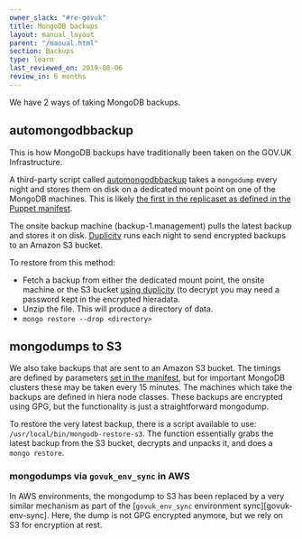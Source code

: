 ```yaml
---
owner_slack: "#re-govuk"
title: MongoDB backups
layout: manual_layout
parent: "/manual.html"
section: Backups
type: learn
last_reviewed_on: 2019-08-06
review_in: 6 months
---
```


We have 2 ways of taking MongoDB backups.

## automongodbbackup

This is how MongoDB backups have traditionally been taken on the GOV.UK
Infrastructure.

A third-party script called [automongodbbackup](https://github.com/micahwedemeyer/automongobackup) takes a `mongodump` every night and stores them on disk
on a dedicated mount point on one of the MongoDB machines. This is likely [the first in the replicaset as defined in the Puppet manifest](https://github.com/alphagov/govuk-puppet/blob/master/modules/mongodb/manifests/backup.pp#L40-L44).

The onsite backup machine (backup-1.management) pulls the latest backup and stores it on disk. [Duplicity](http://duplicity.nongnu.org/)
runs each night to send encrypted backups to an Amazon S3 bucket.

To restore from this method:

 - Fetch a backup from either the dedicated mount point, the onsite machine or the S3 bucket [using duplicity](restore-from-offsite-backups.html) (to decrypt you may need a password kept in the encrypted hieradata.
 - Unzip the file. This will produce a directory of data.
 - `mongo restore --drop <directory>`

## mongodumps to S3

We also take backups that are sent to an Amazon S3 bucket. The timings are defined by parameters [set in the manifest](https://github.com/alphagov/govuk-puppet/blob/master/modules/mongodb/manifests/s3backup/cron.pp),
but for important MongoDB clusters these may be taken every 15 minutes. The machines which take the backups are defined in hiera node classes.
These backups are encrypted using GPG, but the functionality is just a straightforward mongodump.

To restore the very latest backup, there is a script available to use: `/usr/local/bin/mongodb-restore-s3`. The function essentially grabs the latest backup from the S3 bucket, decrypts and unpacks it, and does a `mongo restore`.

### mongodumps via `govuk_env_sync` in AWS

In AWS environments, the mongodump to S3 has been replaced by a very similar mechanism as part of the [`govuk_env_sync` environment sync][govuk-env-sync]. Here, the dump is not GPG encrypted anymore, but we rely on S3 for encryption at rest.
